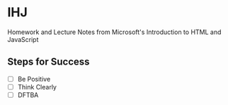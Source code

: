# IHJ
Homework and Lecture Notes from Microsoft's Introduction to HTML and JavaScript


## Steps for Success
- [ ] Be Positive
- [ ] Think Clearly
- [ ] DFTBA
